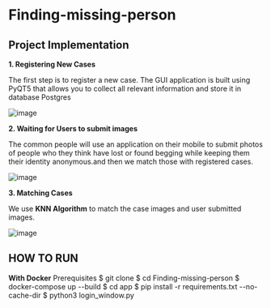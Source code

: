 # Finding-missing-person
## Project Implementation
**1. Registering New Cases**

The first step is to register a new case. The GUI application is built using PyQT5 that allows you to collect all relevant information and store it in database Postgres

![image](https://user-images.githubusercontent.com/105723816/170830275-c7027cf3-5975-4f3f-8868-972c7583fdcd.png)


**2. Waiting for Users to submit images**

The common people will use an application on their mobile to submit photos of people who they think have lost or found begging while keeping them their identity anonymous.and then we match those with registered cases.

![image](https://user-images.githubusercontent.com/105723816/170830241-64fa5aa8-778c-46e1-a7ba-08f4de95c5b4.png)

**3. Matching Cases**

 We use  **KNN Algorithm** to match the case images and user submitted images.
 
 ![image](https://user-images.githubusercontent.com/105723816/170830428-d53c9aa3-6e66-4309-9b6e-b12b76de9746.png)


## HOW TO RUN
**With Docker**
Prerequisites
$ git clone 
$ cd Finding-missing-person
$ docker-compose up --build
$ cd app
$ pip install -r requirements.txt --no-cache-dir
$ python3 login_window.py
